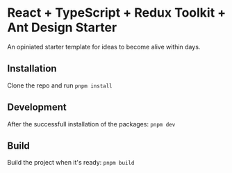 # React + TypeScript + Redux Toolkit + Ant Design Starter

An opiniated starter template for ideas to become alive within days.

## Installation

Clone the repo and run `pnpm install`

## Development

After the successfull installation of the packages: `pnpm dev`

## Build

Build the project when it's ready: `pnpm build`
